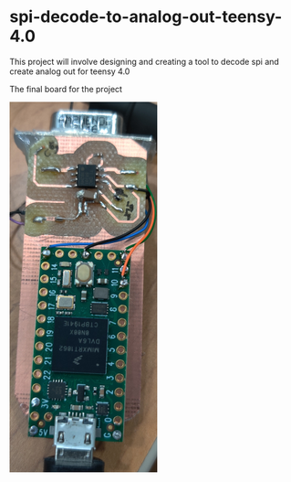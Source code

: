 # spi-decode-to-analog-out-teensy-4.0

This project will involve designing and creating a tool to decode spi and create analog out for teensy 4.0










The final board for the project


![alt text](https://github.com/connor91042/spi-decode-to-analog-out-teensy-4.0/blob/main/picture%20of%20device.PNG)
